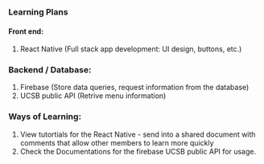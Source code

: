 ### Learning Plans

#### Front end:
1. React Native (Full stack app development: UI design, buttons,  etc.)

### Backend / Database:
1. Firebase (Store data queries, request information from the database)
2. UCSB public API (Retrive menu information)

### Ways of Learning:
1. View tutortials for the React Native - send into a shared document with comments that allow other members to learn more quickly
2. Check the Documentations for the firebase UCSB public API for usage.
